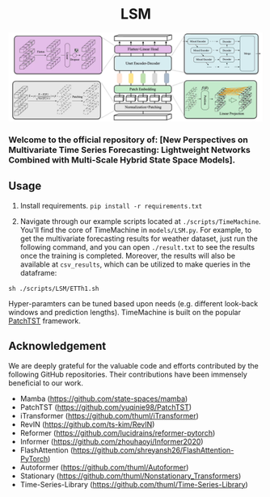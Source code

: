 # <center>LSM</center>

![Alt text](./pic/LSM.png)
### Welcome to the official repository of: [New Perspectives on Multivariate Time Series Forecasting: Lightweight Networks Combined with Multi-Scale Hybrid State Space Models]. 

## Usage

1. Install requirements. ```pip install -r requirements.txt```

2. Navigate through our example scripts located at ```./scripts/TimeMachine```. You'll find the core of TimeMachine in ```models/LSM.py```. For example, to get the multivariate forecasting results for weather dataset, just run the following command, and you can open ```./result.txt``` to see the results once the training is completed. Moreover, the results will also be available at ```csv_results```, which can be utilized to make queries in the dataframe:
```
sh ./scripts/LSM/ETTh1.sh
```

Hyper-paramters can be tuned based upon needs (e.g. different look-back windows and prediction lengths). TimeMachine is built on the popular [PatchTST](https://github.com/yuqinie98/PatchTST) framework.


## Acknowledgement

We are deeply grateful for the valuable code and efforts contributed by the following GitHub repositories. Their contributions have been immensely beneficial to our work.
- Mamba (https://github.com/state-spaces/mamba)
- PatchTST (https://github.com/yuqinie98/PatchTST)
- iTransformer (https://github.com/thuml/iTransformer)
- RevIN (https://github.com/ts-kim/RevIN)
- Reformer (https://github.com/lucidrains/reformer-pytorch)
- Informer (https://github.com/zhouhaoyi/Informer2020)
- FlashAttention (https://github.com/shreyansh26/FlashAttention-PyTorch)
- Autoformer (https://github.com/thuml/Autoformer)
- Stationary (https://github.com/thuml/Nonstationary_Transformers)
- Time-Series-Library (https://github.com/thuml/Time-Series-Library)

